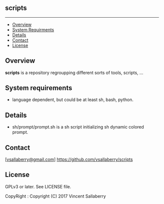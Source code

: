 
## scripts
--------------

* [Overview](#overview)
* [System Requirments](#systemrequirments)
* [Details](#details)
* [Contact](#contact)
* [License](#license)

## Overview
**scripts** is a repository regroupping different sorts of tools, scripts, ...

## System requirements
- language dependent, but could be at least sh, bash, python.

## Details
- sh/prompt/prompt.sh is a sh script initializing sh dynamic colored prompt.

## Contact
[vsallaberry@gmail.com]
<https://github.com/vsallaberry/scripts>

## License
GPLv3 or later. See LICENSE file.

CopyRight : Copyright (C) 2017 Vincent Sallaberry

